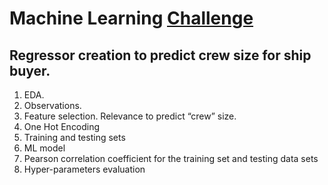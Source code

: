# Machine Learning [Challenge](https://towardsdatascience.com/sample-take-home-coding-exercise-for-a-data-scientist-position-8086dd195a76)
## Regressor creation to predict crew size for ship buyer.

1. EDA.
2. Observations.
3. Feature selection. Relevance to predict “crew” size.
4. One Hot Encoding
5. Training and testing sets
6. ML model
7. Pearson correlation coefficient for the training set and testing data sets
8. Hyper-parameters evaluation
